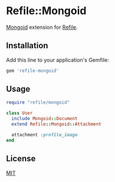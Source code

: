 # Refile::Mongoid

[Mongoid](http://mongoid.org/) extension for [Refile](https://github.com/refile/refile).

## Installation

Add this line to your application's Gemfile:

```ruby
gem 'refile-mongoid'
```

## Usage

```ruby
require "refile/mongoid"

class User
  include Mongoid::Document
  extend Refile::Mongoid::Attachment

  attachment :profile_image
end
```

## License

[MIT](/LICENSE.txt)
